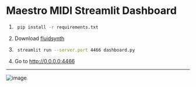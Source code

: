 # Maestro MIDI Streamlit Dashboard

1. ```sh
    pip install -r requirements.txt
    ```

2. Download [fluidsynth](https://github.com/FluidSynth/fluidsynth/wiki/Download)

3. ```sh
    streamlit run --server.port 4466 dashboard.py
    ```
4. Go to http://0.0.0.0:4466

---
![image](https://github.com/SamuelJanas/maestro-midi-streamlit/assets/35274379/bafcacfc-1a6d-434d-822f-457eb211fb80)


